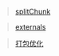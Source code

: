 > [splitChunk](https://www.cnblogs.com/kwzm/p/10314438.html)

> [externals](https://www.jianshu.com/p/283b17d17b3c)

> [打包优化](https://juejin.cn/post/6854573213171580941)
